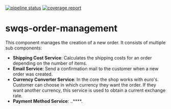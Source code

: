 [![pipeline status](https://gitlab.in.htwg-konstanz.de/mibay/swqs-order-management/badges/master/pipeline.svg)](https://gitlab.in.htwg-konstanz.de/mibay/swqs-order-management/commits/master)
[![coverage report](https://gitlab.in.htwg-konstanz.de/mibay/swqs-order-management/badges/master/coverage.svg)](https://gitlab.in.htwg-konstanz.de/mibay/swqs-order-management/commits/master)


# swqs-order-management
This component manages the creation of a new order. It consists of multiple sub components:
* **Shipping Cost Service**: Calculates the shipping costs for an order depending on the number of items.
* **Email Service**: Send a confirmation mail to the customer when a new order was created.
* **Currency Converter Service**: In the core the shop works with euro's. Customer can choose in which currency they want the order. If they want another currency, this service is used to obtain a current exchange rate.
* **Payment Method Service**: ..****.